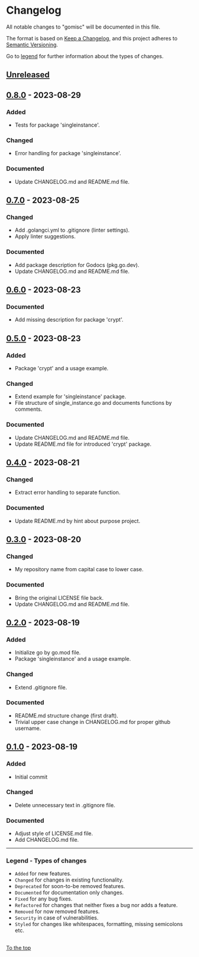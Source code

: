 #####

# Changelog

All notable changes to "gomisc" will be documented in this file.

The format is based on [Keep a Changelog](https://keepachangelog.com/en/1.0.0/),
and this project adheres to [Semantic Versioning](https://semver.org/spec/v2.0.0.html).

Go to [legend](#legend---types-of-changes) for further information about the types of changes.

## [Unreleased]

## [0.8.0] - 2023-08-29

### Added

- Tests for package 'singleinstance'.

### Changed

- Error handling for package 'singleinstance'.

### Documented

- Update CHANGELOG.md and README.md file.

## [0.7.0] - 2023-08-25

### Changed

- Add .golangci.yml to .gitignore (linter settings).
- Apply linter suggestions.

### Documented

- Add package description for Godocs (pkg.go.dev).
- Update CHANGELOG.md and README.md file.

## [0.6.0] - 2023-08-23

### Documented

- Add missing description for package 'crypt'.

## [0.5.0] - 2023-08-23

### Added

- Package 'crypt' and a usage example.

### Changed

- Extend example for 'singleinstance' package.
- File structure of single_instance.go and documents functions by comments.

### Documented

- Update CHANGELOG.md and README.md file.
- Update README.md file for introduced 'crypt' package.

## [0.4.0] - 2023-08-21

### Changed

- Extract error handling to separate function.

### Documented

- Update README.md by hint about purpose project.

## [0.3.0] - 2023-08-20

### Changed

- My repository name from capital case to lower case.

### Documented

- Bring the original LICENSE file back.
- Update CHANGELOG.md and README.md file.

## [0.2.0] - 2023-08-19

### Added

- Initialize go by go.mod file.
- Package 'singleinstance' and a usage example.

### Changed

- Extend .gitignore file.

### Documented

- README.md structure change (first draft).
- Trivial upper case change in CHANGELOG.md for proper github username.

## [0.1.0] - 2023-08-19

### Added

- Initial commit

### Changed

- Delete unnecessary text in .gitignore file.

### Documented

- Adjust style of LICENSE.md file.
- Add CHANGELOG.md file.

[Unreleased]: https://github.com/sven-seyfert/gomisc/compare/v0.8.0...HEAD
[0.8.0]: https://github.com/sven-seyfert/gomisc/compare/v0.7.0...v0.8.0
[0.7.0]: https://github.com/sven-seyfert/gomisc/compare/v0.6.0...v0.7.0
[0.6.0]: https://github.com/sven-seyfert/gomisc/compare/v0.5.0...v0.6.0
[0.5.0]: https://github.com/sven-seyfert/gomisc/compare/v0.4.0...v0.5.0
[0.4.0]: https://github.com/sven-seyfert/gomisc/compare/v0.3.0...v0.4.0
[0.3.0]: https://github.com/sven-seyfert/gomisc/compare/v0.2.0...v0.3.0
[0.2.0]: https://github.com/sven-seyfert/gomisc/compare/v0.1.0...v0.2.0
[0.1.0]: https://github.com/sven-seyfert/gomisc/releases/tag/v0.1.0

---

### Legend - Types of changes

- `Added` for new features.
- `Changed` for changes in existing functionality.
- `Deprecated` for soon-to-be removed features.
- `Documented` for documentation only changes.
- `Fixed` for any bug fixes.
- `Refactored` for changes that neither fixes a bug nor adds a feature.
- `Removed` for now removed features.
- `Security` in case of vulnerabilities.
- `Styled` for changes like whitespaces, formatting, missing semicolons etc.

##

[To the top](#)
